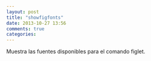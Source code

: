 ```yaml
---
layout: post
title: "showfigfonts"
date: 2013-10-27 13:56
comments: true
categories: 
---
```

Muestra las fuentes disponibles para el comando figlet.

